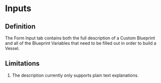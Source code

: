 # Inputs

## Definition

The Form Input tab contains both the full description of a Custom Blueprint and all of the Blueprint Variables that need to be filled out in order to build a Vessel.

## Limitations

1. The description currently only supports plain text explanations.



